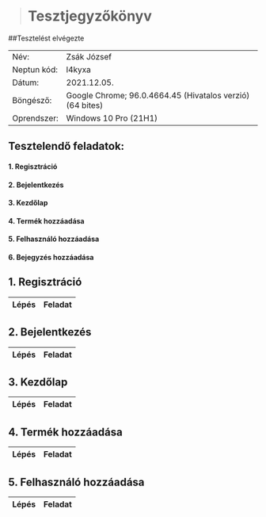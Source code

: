 ># Tesztjegyzőkönyv

##Tesztelést elvégezte


| | |
| ---- | ------- |
| Név: | Zsák József  |
| Neptun kód: | l4kyxa|
| Dátum: | 2021.12.05. |
| Böngésző: | Google Chrome; 96.0.4664.45 (Hivatalos verzió) (64 bites) |
| Oprendszer: | Windows 10 Pro (21H1) |


## Tesztelendő feladatok:
#### 1.	Regisztráció
#### 2.	Bejelentkezés
#### 3.	Kezdőlap
#### 4.	Termék hozzáadása
#### 5.	Felhasználó hozzáadása
#### 6.	Bejegyzés hozzáadása


## 1. Regisztráció
|Lépés| Feladat |
| --- | ------- |

## 2. Bejelentkezés
| Lépés| Feladat |
| ---- | ------- |

## 3. Kezdőlap
| Lépés | Feladat |
| ----- | --- |


## 4. Termék hozzáadása ##
| Lépés | Feladat |
| ----- | --- |


## 5. Felhasználó hozzáadása ##
| Lépés | Feladat |
| ----- | --- |
